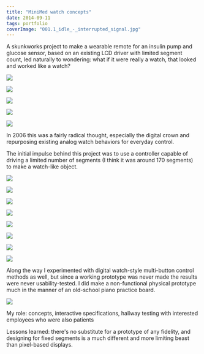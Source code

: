 ```yaml
---
title: "MiniMed watch concepts"
date: 2014-09-11
tags: portfolio
coverImage: "001.1_idle_-_interrupted_signal.jpg"
---
```


A skunkworks project to make a wearable remote for an insulin pump and glucose sensor, based on an existing LCD driver with limited segment count, led naturally to wondering: what if it were really a watch, that looked and worked like a watch?

![](images/000.0_overview.jpg)

![](images/000.1_features.jpg)

![](images/000.1_segment_counts.jpg)

![](images/001.1_idle_-_interrupted_signal.jpg)

![](images/001.2_alarm_review_-_off.jpg)

In 2006 this was a fairly radical thought, especially the digital crown and repurposing existing analog watch behaviors for everyday control.

The initial impulse behind this project was to use a controller capable of driving a limited number of segments (I think it was around 170 segments) to make a watch-like object.

![](images/0_all_segments.gif)

![](images/1_home_walarm_on.gif)

![](images/7_2_status_bolus_in_progress.gif)

![](images/10_0_bolus_carb.gif)

![](images/12_alarm_hi.gif)

![](images/12_alarm_predict_lo.gif)

![](images/12_alarm_rise.gif)

![](images/13_0_cal_bg.gif)

Along the way I experimented with digital watch-style multi-button control methods as well, but since a working prototype was never made the results were never usability-tested. I did make a non-functional physical prototype much in the manner of an old-school piano practice board.

![](images/lcdwatchinterfacemap-1024x791.png)

My role: concepts, interactive specifications, hallway testing with interested employees who were also patients

Lessons learned: there's no substitute for a prototype of any fidelity, and designing for fixed segments is a much different and more limiting beast than pixel-based displays.
